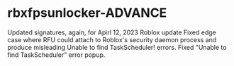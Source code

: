 # rbxfpsunlocker-ADVANCE
Updated signatures, again, for Apirl 12, 2023 Roblox update
Fixed edge case where RFU could attach to Roblox's security daemon process and produce misleading Unable to find TaskScheduler! errors.
Fixed "Unable to find TaskScheduler" error popup.
